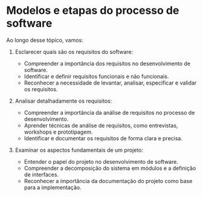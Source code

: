 # Modelos e etapas do processo de software

Ao longo desse tópico, vamos:

1. Esclarecer quais são os requisitos do software:
   - Compreender a importância dos requisitos no desenvolvimento de software.
   - Identificar e definir requisitos funcionais e não funcionais.
   - Reconhecer a necessidade de levantar, analisar, especificar e validar os requisitos.

2. Analisar detalhadamente os requisitos:
   - Compreender a importância da análise de requisitos no processo de desenvolvimento.
   - Aprender técnicas de análise de requisitos, como entrevistas, workshops e prototipagem.
   - Identificar e documentar os requisitos de forma clara e precisa.

3. Examinar os aspectos fundamentais de um projeto:
   - Entender o papel do projeto no desenvolvimento de software.
   - Compreender a decomposição do sistema em módulos e a definição de interfaces.
   - Reconhecer a importância da documentação do projeto como base para a implementação.




